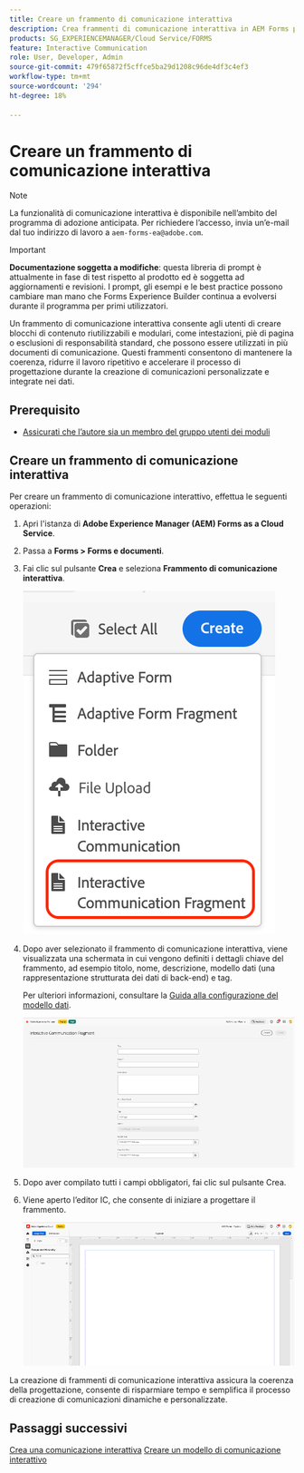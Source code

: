 ```yaml
---
title: Creare un frammento di comunicazione interattiva
description: Crea frammenti di comunicazione interattiva in AEM Forms per creare blocchi di contenuto modulari e riutilizzabili che garantiscano coerenza, risparmio di tempo e supporto di comunicazioni personalizzate basate su dati.
products: SG_EXPERIENCEMANAGER/Cloud Service/FORMS
feature: Interactive Communication
role: User, Developer, Admin
source-git-commit: 479f65872f5cffce5ba29d1208c96de4df3c4ef3
workflow-type: tm+mt
source-wordcount: '294'
ht-degree: 18%

---
```


# Creare un frammento di comunicazione interattiva

>[!NOTE]
>
> La funzionalità di comunicazione interattiva è disponibile nell’ambito del programma di adozione anticipata. Per richiedere l’accesso, invia un’e-mail dal tuo indirizzo di lavoro a `aem-forms-ea@adobe.com`.

>[!IMPORTANT]
>
> **Documentazione soggetta a modifiche**: questa libreria di prompt è attualmente in fase di test rispetto al prodotto ed è soggetta ad aggiornamenti e revisioni. I prompt, gli esempi e le best practice possono cambiare man mano che Forms Experience Builder continua a evolversi durante il programma per primi utilizzatori.

Un frammento di comunicazione interattiva consente agli utenti di creare blocchi di contenuto riutilizzabili e modulari, come intestazioni, piè di pagina o esclusioni di responsabilità standard, che possono essere utilizzati in più documenti di comunicazione. Questi frammenti consentono di mantenere la coerenza, ridurre il lavoro ripetitivo e accelerare il processo di progettazione durante la creazione di comunicazioni personalizzate e integrate nei dati.

## Prerequisito

* [Assicurati che l’autore sia un membro del gruppo utenti dei moduli](/help/forms/setup-forms-cloud-service.md#configure-users)

## Creare un frammento di comunicazione interattiva

Per creare un frammento di comunicazione interattivo, effettua le seguenti operazioni:

1. Apri l&#39;istanza di **Adobe Experience Manager (AEM) Forms as a Cloud Service**.
1. Passa a **Forms > Forms e documenti**.
1. Fai clic sul pulsante **Crea** e seleziona **Frammento di comunicazione interattiva**.

   ![Trova documento IC](/help/forms/interactive-communication/assets/fragment.png)

1. Dopo aver selezionato il frammento di comunicazione interattiva, viene visualizzata una schermata in cui vengono definiti i dettagli chiave del frammento, ad esempio titolo, nome, descrizione, modello dati (una rappresentazione strutturata dei dati di back-end) e tag.

   Per ulteriori informazioni, consultare la [Guida alla configurazione del modello dati](https://experienceleague.adobe.com/it/docs/experience-manager-cloud-service/content/forms/integrate/use-form-data-model/create-form-data-models).

   ![Trova documento IC](/help/forms/interactive-communication/assets/createfrgmnt.png)

1. Dopo aver compilato tutti i campi obbligatori, fai clic sul pulsante Crea.
1. Viene aperto l’editor IC, che consente di iniziare a progettare il frammento.

   ![Trova documento IC](/help/forms/interactive-communication/assets/frgmntui.png)

La creazione di frammenti di comunicazione interattiva assicura la coerenza della progettazione, consente di risparmiare tempo e semplifica il processo di creazione di comunicazioni dinamiche e personalizzate.

## Passaggi successivi

[Crea una comunicazione interattiva](/help/forms/interactive-communication/create-interactive-communication.md)
[Creare un modello di comunicazione interattivo](/help/forms/interactive-communication/create-interactive-communication-template.md)
